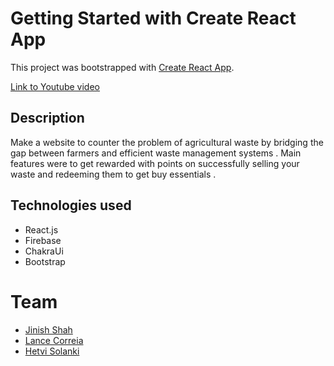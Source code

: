 # Getting Started with Create React App

This project was bootstrapped with [Create React App](https://github.com/facebook/create-react-app).

<a href="https://www.youtube.com/watch?v=MTRYTei2LJU">Link to Youtube video</a>

## Description

Make a website to counter the problem of agricultural waste by bridging the gap between farmers and efficient waste management systems .
Main features were to get rewarded with points on successfully selling your waste and redeeming them to get buy essentials .

## Technologies used

<ul>
  <li>React.js</li>
  <li>Firebase</li>
  <li>ChakraUi</li>
  <li>Bootstrap</li>
</ul>

# Team
<ul>
  <li><a href="https://github.com/jinish08">Jinish Shah</a></li>
  <li><a href="https://github.com/LANCECORREIA">Lance Correia</a></li>
  <li><a href="">Hetvi Solanki</a></li>
</ul>
